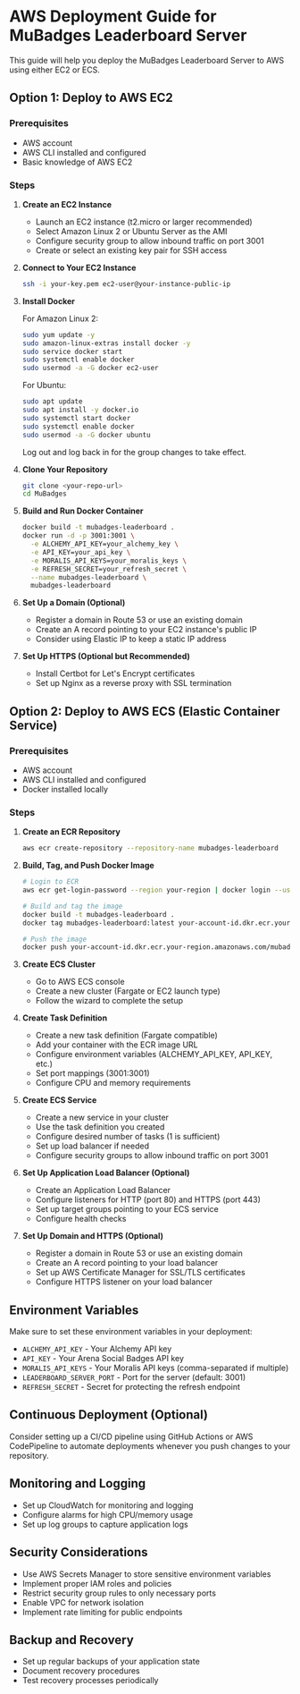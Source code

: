 # AWS Deployment Guide for MuBadges Leaderboard Server

This guide will help you deploy the MuBadges Leaderboard Server to AWS using either EC2 or ECS.

## Option 1: Deploy to AWS EC2

### Prerequisites
- AWS account
- AWS CLI installed and configured
- Basic knowledge of AWS EC2

### Steps

1. **Create an EC2 Instance**

   - Launch an EC2 instance (t2.micro or larger recommended)
   - Select Amazon Linux 2 or Ubuntu Server as the AMI
   - Configure security group to allow inbound traffic on port 3001
   - Create or select an existing key pair for SSH access

2. **Connect to Your EC2 Instance**

   ```bash
   ssh -i your-key.pem ec2-user@your-instance-public-ip
   ```

3. **Install Docker**

   For Amazon Linux 2:
   ```bash
   sudo yum update -y
   sudo amazon-linux-extras install docker -y
   sudo service docker start
   sudo systemctl enable docker
   sudo usermod -a -G docker ec2-user
   ```

   For Ubuntu:
   ```bash
   sudo apt update
   sudo apt install -y docker.io
   sudo systemctl start docker
   sudo systemctl enable docker
   sudo usermod -a -G docker ubuntu
   ```

   Log out and log back in for the group changes to take effect.

4. **Clone Your Repository**

   ```bash
   git clone <your-repo-url>
   cd MuBadges
   ```

5. **Build and Run Docker Container**

   ```bash
   docker build -t mubadges-leaderboard .
   docker run -d -p 3001:3001 \
     -e ALCHEMY_API_KEY=your_alchemy_key \
     -e API_KEY=your_api_key \
     -e MORALIS_API_KEYS=your_moralis_keys \
     -e REFRESH_SECRET=your_refresh_secret \
     --name mubadges-leaderboard \
     mubadges-leaderboard
   ```

6. **Set Up a Domain (Optional)**

   - Register a domain in Route 53 or use an existing domain
   - Create an A record pointing to your EC2 instance's public IP
   - Consider using Elastic IP to keep a static IP address

7. **Set Up HTTPS (Optional but Recommended)**

   - Install Certbot for Let's Encrypt certificates
   - Set up Nginx as a reverse proxy with SSL termination

## Option 2: Deploy to AWS ECS (Elastic Container Service)

### Prerequisites
- AWS account
- AWS CLI installed and configured
- Docker installed locally

### Steps

1. **Create an ECR Repository**

   ```bash
   aws ecr create-repository --repository-name mubadges-leaderboard
   ```

2. **Build, Tag, and Push Docker Image**

   ```bash
   # Login to ECR
   aws ecr get-login-password --region your-region | docker login --username AWS --password-stdin your-account-id.dkr.ecr.your-region.amazonaws.com

   # Build and tag the image
   docker build -t mubadges-leaderboard .
   docker tag mubadges-leaderboard:latest your-account-id.dkr.ecr.your-region.amazonaws.com/mubadges-leaderboard:latest

   # Push the image
   docker push your-account-id.dkr.ecr.your-region.amazonaws.com/mubadges-leaderboard:latest
   ```

3. **Create ECS Cluster**

   - Go to AWS ECS console
   - Create a new cluster (Fargate or EC2 launch type)
   - Follow the wizard to complete the setup

4. **Create Task Definition**

   - Create a new task definition (Fargate compatible)
   - Add your container with the ECR image URL
   - Configure environment variables (ALCHEMY_API_KEY, API_KEY, etc.)
   - Set port mappings (3001:3001)
   - Configure CPU and memory requirements

5. **Create ECS Service**

   - Create a new service in your cluster
   - Use the task definition you created
   - Configure desired number of tasks (1 is sufficient)
   - Set up load balancer if needed
   - Configure security groups to allow inbound traffic on port 3001

6. **Set Up Application Load Balancer (Optional)**

   - Create an Application Load Balancer
   - Configure listeners for HTTP (port 80) and HTTPS (port 443)
   - Set up target groups pointing to your ECS service
   - Configure health checks

7. **Set Up Domain and HTTPS (Optional)**

   - Register a domain in Route 53 or use an existing domain
   - Create an A record pointing to your load balancer
   - Set up AWS Certificate Manager for SSL/TLS certificates
   - Configure HTTPS listener on your load balancer

## Environment Variables

Make sure to set these environment variables in your deployment:

- `ALCHEMY_API_KEY` - Your Alchemy API key
- `API_KEY` - Your Arena Social Badges API key
- `MORALIS_API_KEYS` - Your Moralis API keys (comma-separated if multiple)
- `LEADERBOARD_SERVER_PORT` - Port for the server (default: 3001)
- `REFRESH_SECRET` - Secret for protecting the refresh endpoint

## Continuous Deployment (Optional)

Consider setting up a CI/CD pipeline using GitHub Actions or AWS CodePipeline to automate deployments whenever you push changes to your repository.

## Monitoring and Logging

- Set up CloudWatch for monitoring and logging
- Configure alarms for high CPU/memory usage
- Set up log groups to capture application logs

## Security Considerations

- Use AWS Secrets Manager to store sensitive environment variables
- Implement proper IAM roles and policies
- Restrict security group rules to only necessary ports
- Enable VPC for network isolation
- Implement rate limiting for public endpoints

## Backup and Recovery

- Set up regular backups of your application state
- Document recovery procedures
- Test recovery processes periodically
